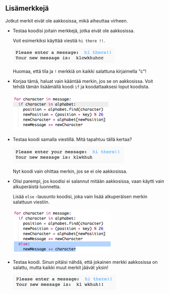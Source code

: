 ## Lisämerkkejä

Jotkut merkit eivät ole aakkosissa, mikä aiheuttaa virheen.

+ Testaa koodisi joitain merkkejä, jotka eivät ole aakkosissa.
    
    Voit esimerkiksi käyttää viestiä `hi there !!`.
    
    ![kuvakaappaus](images/messages-extra-characters.png)
    
    Huomaa, että tila ja `!` merkkiä on kaikki salattuna kirjaimella "c"!

+ Korjaa tämä, haluat vain kääntää merkin, jos se on aakkosissa. Voit tehdä tämän lisäämällä koodi `if` ja koodattaaksesi loput koodista.
    
    ![kuvakaappaus](images/messages-if.png)

+ Testaa koodi samalla viestillä. Mitä tapahtuu tällä kertaa?
    
    ![kuvakaappaus](images/messages-if-test.png)
    
    Nyt koodi vain ohittaa merkin, jos se ei ole aakkosissa.

+ Olisi parempi, jos koodisi ei salannut mitään aakkosissa, vaan käytti vain alkuperäistä luonnetta.
    
    Lisää `else` -lausunto koodisi, joka vain lisää alkuperäisen merkin salattuun viestiin.
    
    ![kuvakaappaus](images/messages-else.png)

+ Testaa koodi. Sinun pitäisi nähdä, että jokainen merkki aakkosissa on salattu, mutta kaikki muut merkit jäävät yksin!
    
    ![kuvakaappaus](images/messages-else-test.png)
